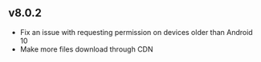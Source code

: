 ## v8.0.2

- Fix an issue with requesting permission on devices older than Android 10
- Make more files download through CDN

